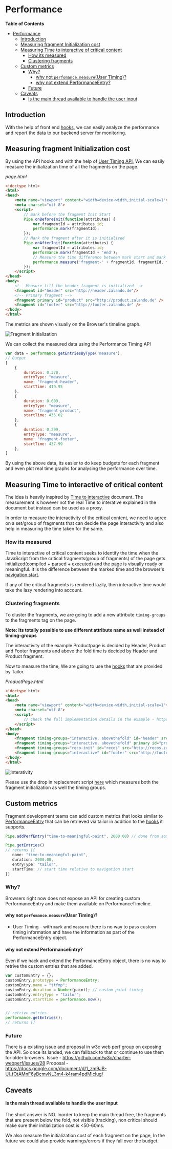 # Performance

**Table of Contents**

- [Performance](#performance)
  - [Introduction](#introduction)
  - [Measuring fragment Initialization cost](#measuring-fragment-initialization-cost)
  - [Measuring Time to interactive of critical content](#measuring-time-to-interactive-of-critical-content)
    - [How its measured](#how-its-measured)
    - [Clustering fragments](#clustering-fragments)
  - [Custom metrics](#custom-metrics)
    - [Why?](#why)
      - [why not `perfomance.measure`(User Timing)?](#why-not-perfomancemeasureuser-timing)
      - [why not extend PerformanceEntry?](#why-not-extend-performanceentry)
    - [Future](#future)
  - [Caveats](#caveats)
      - [Is the main thread available to handle the user input](#is-the-main-thread-available-to-handle-the-user-input)

## Introduction

With the help of front end [hooks](https://github.com/zalando/tailor/blob/master/docs/hooks.md), we can easily analyze the performance and report the data to our backend server for monitoring.

## Measuring fragment Initialization cost

By using the API hooks and with the help of [User Timing API](https://developer.mozilla.org/en-US/docs/Web/API/User_Timing_API), We can easily measure the initialization time of all the fragments on the page.

*page.html*
```html
<!doctype html>
<html>
<head>
    <meta name="viewport" content="width=device-width,initial-scale=1">
    <meta charset="utf-8">
    <script>
        // mark before the fragment Init Start
        Pipe.onBeforeInit(function(attributes) {
            var fragmentId = attributes.id;
            performance.mark(fragmentId);
        });
        // Mark the fragment after it is initialized
        Pipe.onAfterInit(function(attributes) {
            var fragmentId = attributes.id;
            performance.mark(fragmentId + 'end');
            // Measure the time difference between mark start and mark end to get the initialization cost
            performance.measure('fragment-' + fragmentId, fragmentId, fragmentId + 'end');
        });
    </script>
</head>
<body>
    <!-- Measure till the header fragment is initialized -->
    <fragment id="header" src="http://header.zalando.de"/>
    <!-- Primary fragment -->
    <fragment primary id="product" src="http://product.zalando.de" />
    <fragment id="footer" src="http://footer.zalando.de" />
</body>
</html>
```

The metrics are shown visually on the Browser's timeline graph.

![Fragment Initialization](https://raw.githubusercontent.com/zalando/tailor/master/docs/images/fragment-init-cost.png)

We can collect the measured data using the Performance Timing API

```js
var data = performance.getEntriesByType('measure');
// Output
[
    {
        duration: 0.370,
        entryType: "measure",
        name: "fragment-header",
        startTime: 419.95
    },
    {
        duration: 0.609,
        entryType: "measure",
        name: "fragment-product",
        startTime: 435.02
    },
    {
        duration: 0.299,
        entryType: "measure",
        name: "fragment-footer",
        startTime: 437.99
    },
]
```

By using the above data, its easier to do keep budgets for each fragment and even plot real time graphs for analysing the performance over time.

## Measuring Time to interactive of critical content

The idea is heavily inspired by [Time to interactive](https://docs.google.com/document/d/11sWqwdfd3u1TwyZhsc-fB2NcqMZ_59Kz4XKiivp1cIg/edit?pref=2&pli=1#) document. The measurement is however not the real Time to interative explained in the document but instead can be used as a proxy.

In order to measure the interactivity of the critical content, we need to agree on a set/group of fragments that can decide the page interactivity and also help in measuring the time taken for the same.

### How its measured

Time to interactive of critical content seeks to identify the time when the JavaScript from the critical fragments(group of fragments) of the page gets initialized(compiled + parsed + executed) and the page is visually ready or meaningful. It is the difference between the marked time and the browser's [navigation start](https://w3c.github.io/navigation-timing/#dom-performancetiming-navigationstart).

If any of the critical fragments is rendered lazily, then interactive time would take the lazy rendering into account.

### Clustering fragments

To cluster the fragments, we are going to add a new attribute `timing-groups` to the fragments tag on the page.

**Note: Its totally possible to use different attribute name as well instead of timing-groups**

The interactivity of the example Productpage is decided by Header, Product and Footer fragments and above the fold time is decided by Header and Product fragment.

Now to measure the time, We are going to use the [hooks](https://github.com/zalando/tailor/blob/master/docs/hooks.md) that are provided by Tailor.

*ProductPage.html*
```html
<!doctype html>
<html>
<head>
    <meta name="viewport" content="width=device-width,initial-scale=1">
    <meta charset="utf-8">
    <script>
        // Check the full implementation details in the example - https://github.com/zalando/tailor/tree/master/examples/fragment-performance/index.html
    </script>
</head>
<body>
    <fragment timing-groups="interactive, abovethefold" id="header" src="http://header.zalando.de"/>
    <fragment timing-groups="interactive, abovethefold" primary id="product" src="http://product.zalando.de" />
    <fragment timing-groups="reco-init" id="recos" src="http://recos.zalando.de" />
    <fragment timing-groups="interactive" id="footer" src="http://footer.zalando.de" />
</body>
</html>
```

![Interativity](https://raw.githubusercontent.com/zalando/tailor/master/docs/images/content-interactive.png)

Please use the drop in replacement script [here](https://github.com/zalando/tailor/blob/master/examples/fragment-performance/templates/index.html#L7) which measures both the fragment initialization as well the timing groups.

## Custom metrics

Fragment development teams can add custom metrics that looks similar to [PerformanceEntry](https://developer.mozilla.org/en-US/docs/Web/API/PerformanceEntry) that can be retrieved via tailor in addition to the [hooks](https://github.com/zalando/tailor/blob/master/docs/hooks.md#front-end-hooks) it supports. 

```js
Pipe.addPerfEntry("time-to-meaningful-paint", 2000.00) // done from some fragment on some page

Pipe.getEntries()
// returns [{
   name: "time-to-meaningful-paint",
   duration: 2000.00,
   entryType: "tailor",
   startTime: // start time relative to navigation start
}]
```

### Why? 

Browsers right now does not expose an API for creating custom PerformanceEntry and make them available on PerformanceTimeline.

#### why not `perfomance.measure`(User Timing)?

+ User Timing - with `mark` and `measure` there is no way to pass custom timing information and have the information as part of the PerformanceEntry object.

#### why not extend PerformanceEntry? 

Even if we hack and extend the PerformanceEntry object, there is no way to retrive the custom entries that are added. 

```js
var customEntry = {};
customEntry.prototype = PerformanceEntry;
customEntry.name = "ttfmp";
customEntry.duration = Number(paint); // custom paint timing
customEntry.entryType = "tailor";
customEntry.startTime = performance.now();


// retrive entries
performance.getEntries(); 
// returns []
```

### Future

There is a existing issue and proposal in w3c web perf group on exposing the API. So once its landed, we can fallback to that or continue to use them for older browsers. 
Issue - https://github.com/w3c/charter-webperf/issues/28
Proposal - https://docs.google.com/document/d/1_zm9JB-Ul_fOtAMnF6yBcmvNL3m4-k4ram4pdMIcIug/

## Caveats

#### Is the main thread available to handle the user input

The short answer is NO. Inorder to keep the main thread free, the fragments that are present below the fold, not visible (tracking), non critical should make sure their initialization cost is <50-60ms.

We also measure the initialization cost of each fragment on the page, In the future we could also provide warnings/errors if they fall over the budget.

